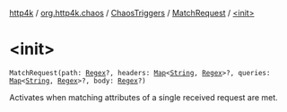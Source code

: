 [http4k](../../../index.md) / [org.http4k.chaos](../../index.md) / [ChaosTriggers](../index.md) / [MatchRequest](index.md) / [&lt;init&gt;](./-init-.md)

# &lt;init&gt;

`MatchRequest(path: `[`Regex`](https://kotlinlang.org/api/latest/jvm/stdlib/kotlin.text/-regex/index.html)`?, headers: `[`Map`](https://kotlinlang.org/api/latest/jvm/stdlib/kotlin.collections/-map/index.html)`<`[`String`](https://kotlinlang.org/api/latest/jvm/stdlib/kotlin/-string/index.html)`, `[`Regex`](https://kotlinlang.org/api/latest/jvm/stdlib/kotlin.text/-regex/index.html)`>?, queries: `[`Map`](https://kotlinlang.org/api/latest/jvm/stdlib/kotlin.collections/-map/index.html)`<`[`String`](https://kotlinlang.org/api/latest/jvm/stdlib/kotlin/-string/index.html)`, `[`Regex`](https://kotlinlang.org/api/latest/jvm/stdlib/kotlin.text/-regex/index.html)`>?, body: `[`Regex`](https://kotlinlang.org/api/latest/jvm/stdlib/kotlin.text/-regex/index.html)`?)`

Activates when matching attributes of a single received request are met.

